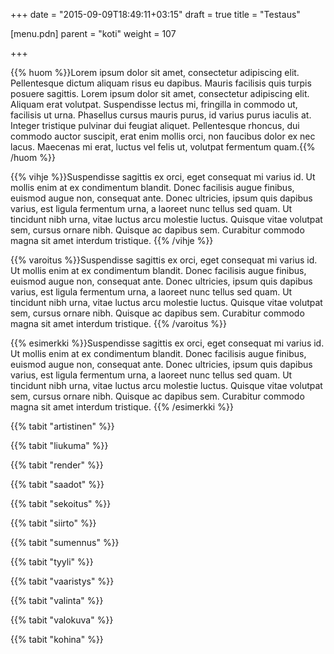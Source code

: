 +++
date = "2015-09-09T18:49:11+03:15"
draft = true
title = "Testaus"

[menu.pdn]
	parent = "koti"
	weight = 107

+++

{{% huom %}}Lorem ipsum dolor sit amet, consectetur adipiscing elit. Pellentesque dictum aliquam risus eu dapibus. Mauris facilisis quis turpis posuere sagittis. Lorem ipsum dolor sit amet, consectetur adipiscing elit. Aliquam erat volutpat. Suspendisse lectus mi, fringilla in commodo ut, facilisis ut urna. Phasellus cursus mauris purus, id varius purus iaculis at. Integer tristique pulvinar dui feugiat aliquet. Pellentesque rhoncus, dui commodo auctor suscipit, erat enim mollis orci, non faucibus dolor ex nec lacus. Maecenas mi erat, luctus vel felis ut, volutpat fermentum quam.{{% /huom %}}

{{% vihje %}}Suspendisse sagittis ex orci, eget consequat mi varius id. Ut mollis enim at ex condimentum blandit. Donec facilisis augue finibus, euismod augue non, consequat ante. Donec ultricies, ipsum quis dapibus varius, est ligula fermentum urna, a laoreet nunc tellus sed quam. Ut tincidunt nibh urna, vitae luctus arcu molestie luctus. Quisque vitae volutpat sem, cursus ornare nibh. Quisque ac dapibus sem. Curabitur commodo magna sit amet interdum tristique. {{% /vihje %}}

{{% varoitus %}}Suspendisse sagittis ex orci, eget consequat mi varius id. Ut mollis enim at ex condimentum blandit. Donec facilisis augue finibus, euismod augue non, consequat ante. Donec ultricies, ipsum quis dapibus varius, est ligula fermentum urna, a laoreet nunc tellus sed quam. Ut tincidunt nibh urna, vitae luctus arcu molestie luctus. Quisque vitae volutpat sem, cursus ornare nibh. Quisque ac dapibus sem. Curabitur commodo magna sit amet interdum tristique. {{% /varoitus %}}

{{% esimerkki %}}Suspendisse sagittis ex orci, eget consequat mi varius id. Ut mollis enim at ex condimentum blandit. Donec facilisis augue finibus, euismod augue non, consequat ante. Donec ultricies, ipsum quis dapibus varius, est ligula fermentum urna, a laoreet nunc tellus sed quam. Ut tincidunt nibh urna, vitae luctus arcu molestie luctus. Quisque vitae volutpat sem, cursus ornare nibh. Quisque ac dapibus sem. Curabitur commodo magna sit amet interdum tristique. {{% /esimerkki %}}

{{% tabit "artistinen" %}}

{{% tabit "liukuma" %}}

{{% tabit "render" %}}

{{% tabit "saadot" %}}

{{% tabit "sekoitus" %}}

{{% tabit "siirto" %}}

{{% tabit "sumennus" %}}

{{% tabit "tyyli" %}}

{{% tabit "vaaristys" %}}

{{% tabit "valinta" %}}

{{% tabit "valokuva" %}}

{{% tabit "kohina" %}}

